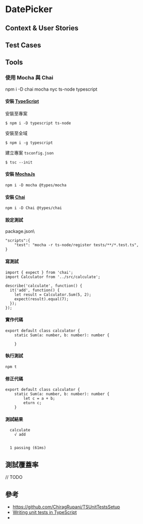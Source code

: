 # DatePicker

## Context & User Stories 

## Test Cases 

## Tools

### 使用 Mocha 與 Chai
npm i -D chai mocha nyc ts-node typescript

#### 安裝 [TypeScript](https://www.typescriptlang.org)
安裝至專案

```shell
$ npm i -D typescript ts-node
```
安裝至全域

```shell
$ npm i -g typescript
```
建立專案 `tsconfig.json`
```
$ tsc --init
```

#### 安裝 [MochaJs](https://mochajs.org/)

```shell
npm i -D mocha @types/mocha
```

#### 安裝 [Chai](https://www.chaijs.com/)
```shell
npm i -D Chai @types/chai
```

#### 設定測試
package.json\
```script
"scripts":{
    "test": "mocha -r ts-node/register tests/**/*.test.ts",
}
```

#### 寫測試

```script
import { expect } from 'chai';
import Calculator from '../src/calculate';

describe('calculate', function() {
  it('add', function() {
    let result = Calculator.Sum(5, 2);
    expect(result).equal(7);
  }); 
});
```

#### 實作代碼
```script
export default class calculator {
    static Sum(a: number, b: number): number {
  
    }
```

#### 執行測試
```shell
npm t
```

#### 修正代碼
```script
export default class calculator {
    static Sum(a: number, b: number): number {
        let c = a + b;
        eturn c;
    }
```

#### 測試結果

```shell
  calculate
    √ add


  1 passing (61ms)
```

## 測試覆蓋率
// TODO



## 參考
 - https://github.com/ChiragRupani/TSUnitTestsSetup
 - [Writing unit tests in TypeScript](https://medium.com/@RupaniChirag/writing-unit-tests-in-typescript-d4719b8a0a40)
 - 
